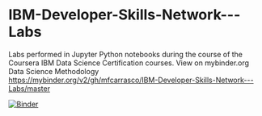 # IBM-Developer-Skills-Network---Labs
Labs performed in Jupyter Python notebooks during the course of the Coursera IBM Data Science Certification courses.
View on mybinder.org  
Data Science Methodology  
https://mybinder.org/v2/gh/mfcarrasco/IBM-Developer-Skills-Network---Labs/master  

[![Binder](https://mybinder.org/badge_logo.svg)](https://mybinder.org/v2/gh/mfcarrasco/IBM-Developer-Skills-Network---Labs/master)  

